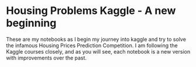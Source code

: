 # Housing Problems Kaggle - A new beginning
These are my notebooks as I begin my journey into kaggle and try to solve the infamous Housing Prices Prediction Competition. I am following the Kaggle courses closely, and as you will see, each notebook is a new version with improvements over the past.
